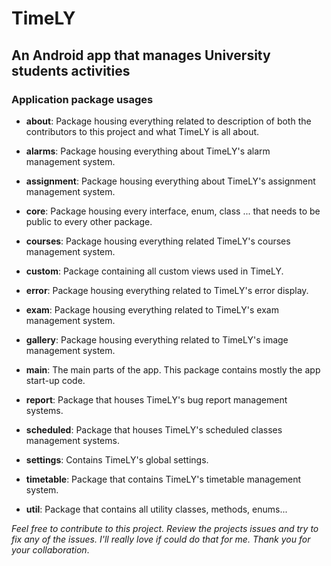 # TimeLY

## An Android app that manages University students activities

### Application package usages

* **about**: Package housing everything related to description of both the contributors to this project
          and what TimeLY is all about.
          
* **alarms**: Package housing everything about TimeLY's alarm management system.

* **assignment**: Package housing everything about TimeLY's assignment management system.

* **core**: Package housing every interface, enum, class ... that needs to be public to every other
         package.
         
* **courses**: Package housing everything related TimeLY's courses management system.

* **custom**: Package containing all custom views used in TimeLY.

* **error**: Package housing everything related to TimeLY's error display.

* **exam**: Package housing everything related to TimeLY's exam management system.

* **gallery**: Package housing everything related to TimeLY's image management system.

* **main**: The main parts of the app. This package contains mostly the app start-up code.

* **report**: Package that houses TimeLY's bug report management systems.

* **scheduled**: Package that houses TimeLY's scheduled classes management systems.

* **settings**: Contains TimeLY's global settings.

* **timetable**: Package that contains TimeLY's timetable management system.

* **util**: Package that contains all utility classes, methods, enums...

*_Feel free to contribute to this project. Review the projects issues and try to fix any of the issues. I'll really love if could do that for me. Thank you for your collaboration_*.
